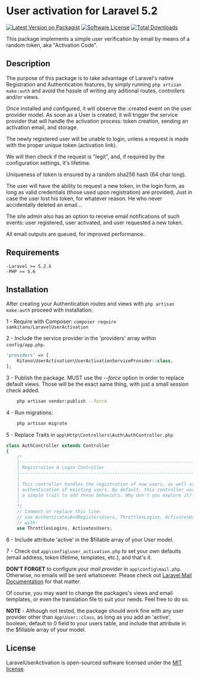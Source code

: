 # User activation for Laravel 5.2

[![Latest Version on Packagist](https://img.shields.io/packagist/v/samkitano/laravel-user-activation.svg?style=flat-square)](https://packagist.org/packages/samkitano/laravel-user-activation)
[![Software License](https://img.shields.io/badge/license-MIT-brightgreen.svg?style=flat-square)](LICENSE.md)
[![Total Downloads](https://img.shields.io/packagist/dt/samkitano/laravel-user-activation.svg?style=flat-square)](https://packagist.org/packages/samkitano/laravel-user-activation)

This package implements a simple user verification by email by means of a random token, aka "Activation Code".

## Description

The purpose of this package is to take advantage of Laravel's native Registration and Authentication features, by simply
running `php artisan make:auth` and avoid the hassle of writing any aditional routes, controllers and/or views.

Once installed and configured, it will observe the :created event on the user provider model. As soon as a User is created,
it will trigger the service provider that will handle the activation process: token creation, sending an activation email,
and storage.

The newly registered user will be unable to login, unless a request is made with the proper unique token (activation link).

We will then check if the request is "legit", and, if required by the configuration settings, it's lifetime.

Uniqueness of token is ensured by a random sha256 hash (64 char long).

The user will have the ability to request a new token, in the login form, as long as valid credentials
(those used upon registration) are provided; Just in case the user lost his token,
for whatever reason. He who never accidentally deleted an email...

The site admin also has an option to receive email notifications of such events:
user registered, user activated, and user requested a new token.

All email outputs are queued, for improved performance.

## Requirements

	-Laravel >= 5.2.X
	-PHP >= 5.6

## Installation

After creating your Authentication routes and views with `php artisan make:auth` proceed with installation:

1 - Require with Composer: `composer require samkitano/LaravelUserActivation`

2 - Include the service provider in the 'providers' array within `config/app.php`.

```php
'providers' => [
    Kitano\UserActivation\UserActivationServiceProvider::class,
];
```

3 - Publish the package. MUST use the *--force* option in order to replace default views. Those will be the exact same thing, with just a small session check added.

```bash
    php artisan vendor:publish --force
```

4 - Run migrations:
```bash
    php artisan migrate
```

5 - Replace Traits in  `app\Http\Controllers\Auth\AuthController.php`

```php
class AuthController extends Controller
{
    /*
    |--------------------------------------------------------------------------
    | Registration & Login Controller
    |--------------------------------------------------------------------------
    |
    | This controller handles the registration of new users, as well as the
    | authentication of existing users. By default, this controller uses
    | a simple trait to add these behaviors. Why don't you explore it?
    |
    */
    // Comment or replace this line:
    // use AuthenticatesAndRegistersUsers, ThrottlesLogins, ActivatesUsers;
    // with:
    use ThrottlesLogins, ActivatesUsers;

```

6 - Include attribute 'active' in the $fillable array of your User model.

7 - Check out `app\config\user_activation.php` to set your own defaults (email address, token lifetime,
templates, etc.), and that's it.

**DON'T FORGET** to configure your *mail provider* in `app\config\mail.php`. Otherwise, no emails will be sent whatsoever.
Please check out [Laravel Mail Documentation](https://laravel.com/docs/5.2/mail) for that matter.

Of course, you may want to change the packages's views and email templates, or even the translation file to suit your needs. Feel free to do so.

**NOTE** - Although not tested, the package should work fine with any user provider other than `App\User::class`,
as long as you add an 'active', boolean, default to 0 field to your users table, and include that attribute in the $fillable
array of your model.

## License

LaravelUserActivation is open-sourced software licensed under the [MIT license](http://opensource.org/licenses/MIT).
